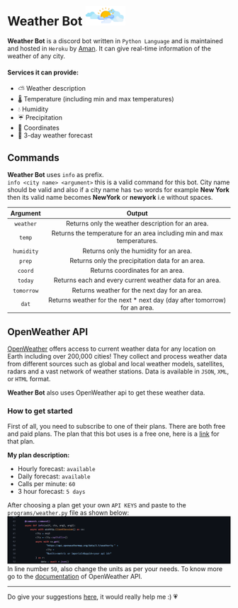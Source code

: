 # Weather Bot <img src="images/weather.png" alt="an image showing clouds" width=90px>  
**Weather Bot** is a discord bot written in `Python Language` and is maintained and hosted in `Heroku` by <a href="https://www.instagram.com/iam__amansingh/">Aman</a>. It can give real-time information of the weather of any city. 

#### Services it can provide:
- ⛅ Weather description
- 🌡️ Temperature (including min and max temperatures)
- 💧 Humidity
- ☔ Precipitation
- 📍 Coordinates
- 📝 3-day weather forecast

## Commands
**Weather Bot** uses `info` as prefix.<br>
`info <city name> <argument>` this is a valid command for this bot. City name should be valid and also if a city name has `two` words for example __New York__ then its valid name becomes __NewYork__ or __newyork__ i.e without spaces.

|    Argument |                      Output                                                |
|:------------:|:-------------------------------------------------------------------------:|
|    `weather` | Returns only the weather description for an area.                         |
|    `temp`    | Returns the temperature for an area including min and max temperatures.   |
|    `humidity`| Returns only the humidity for an area.                                    |
|    `prep`    | Returns only the precipitation data for an area.                          |
|    `coord`   | Returns coordinates for an area.                                          |
|    `today`   | Returns each and every current weather data for an area.                  |
|    `tomorrow`| Returns weather for the next day for an area.                             |
|    `dat`     | Returns weather for the next * next day (day after tomorrow) for an area. |

## OpenWeather API
<a href="https://openweathermap.org/api">OpenWeather</a> offers access to current weather data for any location on Earth including over 200,000 cities! They collect and process weather data from different sources such as global and local weather models, satellites, radars and a vast network of weather stations. Data is available in `JSON`, `XML`, or `HTML` format.

**Weather Bot** also uses OpenWeather api to get these weather data.  

### How to get started
First of all, you need to subscribe to one of their plans. There are both free and paid plans. The plan that this bot uses is a free one, here is a <a href="https://openweathermap.org/price">link</a> for that plan.

**My plan description:**
- Hourly forecast: `available` 
- Daily forecast: `available`
- Calls per minute: `60`
- 3 hour forecast: `5 days`

After choosing a plan get your own `API KEYS` and paste to the `programs/weather.py` file as shown below: <br>
<img src="images/api_keys.png" alt="an image showing where to paste API KEYS"> <br>
In line number `50`, also change the units as per your needs.
To know more go to the <a href="https://openweathermap.org/current">documentation</a> of OpenWeather API.
<hr>
Do give your suggestions <a href="mailto:haaamansingh007@gmail.com">here</a>, it would really help me :) 💗
